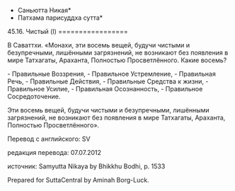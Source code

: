 * Саньютта Никая*
* Патхама парисуддха сутта*

45\.16\. Чистый \(I\)
\=\=\=\=\=\=\=\=\=\=\=\=\=\=\=\=\=

В Саваттхи\. «Монахи, эти восемь вещей, будучи чистыми и безупречными, лишёнными загрязнений, не возникают без появления в мире Татхагаты, Араханта, Полностью Просветлённого\. Какие восемь?

\- Правильные Воззрения,
\- Правильное Устремление,
\- Правильная Речь,
\- Правильные Действия,
\- Правильные Средства к жизни,
\- Правильное Усилие,
\- Правильная Осознанность,
\- Правильное Сосредоточение\.

Эти восемь вещей, будучи чистыми и безупречными, лишёнными загрязнений, не возникают без появления в мире Татхагаты, Араханта, Полностью Просветлённого»\.

Перевод с английского: SV

редакция перевода: 07\.07\.2012

источник: Samyutta Nikaya by Bhikkhu Bodhi, p\. 1533

Prepared for SuttaCentral by Aminah Borg\-Luck\.
